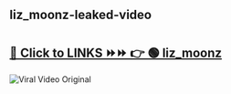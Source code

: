 
 ## liz_moonz-leaked-video 

# <h2><a href="https://clipsfans.com/liz_moonz&ref=git">🔗 Click to LINKS ⏩⏩ 👉 🟢 liz_moonz </a></h2>

<a href="https://clipsfans.com/liz_moonz&ref=git" rel="nofollow" data-target="animated-image.originalLink"><img src="https://i.ibb.co.com/xMMVF88/686577567.gif" alt="Viral Video Original" style="max-width: 100%; display: inline-block;" data-target="animated-image.originalImage"></a>
